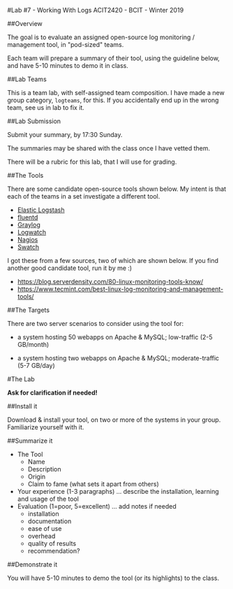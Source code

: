 #Lab #7 - Working With Logs
ACIT2420 - BCIT - Winter 2019

##Overview

The goal is to evaluate an assigned open-source log monitoring / management tool,
in "pod-sized" teams.

Each team will prepare a summary of their tool, using the guideline below, and
have 5-10 minutes to demo it in class.

##Lab Teams

This is a team lab, with self-assigned team composition.
I have made a new group category, `logteams`, for this.
If you accidentally end up in the wrong team, see us in lab to fix it.

##Lab Submission

Submit your summary, by 17:30 Sunday.

The summaries may be shared with the class once I have vetted them.

There will be a rubric for this lab, that I will use for grading.

##The Tools

There are some candidate open-source tools shown below.
My intent is that each of the teams in a set investigate a different tool.

- [Elastic Logstash](https://www.elastic.co/products/logstash)
- [fluentd](https://www.fluentd.org/)
- [Graylog](https://www.graylog.org/)
- [Logwatch](https://sourceforge.net/projects/logwatch/)
- [Nagios](https://www.nagios.com/solutions/linux-log-monitoring/)
- [Swatch](http://sourceforge.net/projects/swatch/)

I got these from a few sources, two of which are shown below. If you find another good candidate tool, run it by me :)

- https://blog.serverdensity.com/80-linux-monitoring-tools-know/
- https://www.tecmint.com/best-linux-log-monitoring-and-management-tools/

##The Targets

There are two server scenarios to consider using the tool for:

- a system hosting 50 webapps on Apache & MySQL; low-traffic (2-5 GB/month)

- a system hosting two webapps on Apache & MySQL; moderate-traffic (5-7 GB/day)

#The Lab

**Ask for clarification if needed!**

##Install it

Download & install your tool, on two or more of the systems in your group.
Familiarize yourself with it.

##Summarize it

- The Tool
    - Name
    - Description
    - Origin
    - Claim to fame (what sets it apart from others)
- Your experience (1-3 paragraphs) ... describe the installation, learning
and usage of the tool
- Evaluation (1=poor, 5=excellent) ... add notes if needed
    - installation
    - documentation
    - ease of use
    - overhead
    - quality of results
    - recommendation?

##Demonstrate it

You will have 5-10 minutes to demo the tool (or its highlights) to the class.
